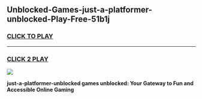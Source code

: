 
## Unblocked-Games-just-a-platformer-unblocked-Play-Free-51b1j
<h3>
<a href="https://premium76.site?title=just-a-platformer-unblocked&ref=23A">CLICK TO PLAY</a></h3>
<hr>

<h3>
<a href="https://premium76.site?title=just-a-platformer-unblocked&ref=23A">CLICK 2 PLAY</a>
  
</h3>

<a href="https://premium76.site?title=just-a-platformer-unblocked&ref=23A"><img src="https://clearcache.store/games.png"></a>


**just-a-platformer-unblocked games unblocked: Your Gateway to Fun and Accessible Online Gaming**
